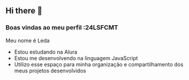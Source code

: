 ## Hi there 👋

### Boas vindas ao meu perfil :24LSFCMT
Meu nome é Leda

- Estou estudando na Alura
- Estou me desenvolvendo na linguagem JavaScript
- Utilizo esse espaço para minha organização e compartilhamento dos meus projetos desenvolvidos
  
